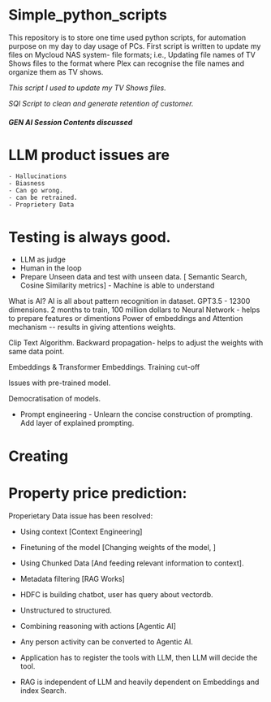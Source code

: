 # Simple_python_scripts
This repository is to store one time used python scripts, for automation purpose on my day to day usage of PCs.
First script is written to update my files on Mycloud NAS system- file formats; i.e., Updating file names of TV Shows files to the format where Plex can recognise the file names and organize them as TV shows.


_This script I used to update my TV Shows files._

_SQl Script to clean and generate retention of customer._


##### GEN AI Session Contents discussed
# LLM product issues are
    - Hallucinations
    - Biasness
    - Can go wrong.
    - can be retrained.
    - Proprietery Data

# Testing is always good.
 - LLM as judge
 - Human in the loop
 - Prepare Unseen data and test with unseen data. [ Semantic Search, Cosine Similarity metrics] - Machine is able to understand 

 What is AI? AI is all about pattern recognition in dataset. GPT3.5 - 12300 dimensions. 2 months to train, 100 million dollars to 
 Neural Network - helps to prepare features or dimentions 
 Power of embeddings and Attention mechanism -- results in giving attentions weights.

 Clip Text Algorithm.
 Backward propagation- helps to adjust the weights with same data point.

 Embeddings & Transformer Embeddings.
 Training cut-off 
 
 Issues with pre-trained model.
 
 
 Democratisation of models.
 - Prompt engineering - Unlearn the concise construction of prompting. Add layer of explained prompting.

 
# Creating 
# Property price prediction:

Properietary Data issue has been resolved:
- Using context [Context Engineering]
- Finetuning of the model [Changing weights of the model, ]
- Using Chunked Data [And feeding relevant information to context].

- Metadata filtering [RAG Works]
- HDFC is building chatbot, user has query about vectordb.
- Unstructured to structured.
- Combining reasoning with actions [Agentic AI]
- Any person activity can be converted to Agentic AI.
- Application has to register the tools with LLM, then LLM will decide the tool.
- RAG is independent of LLM and heavily dependent on Embeddings and index Search.
